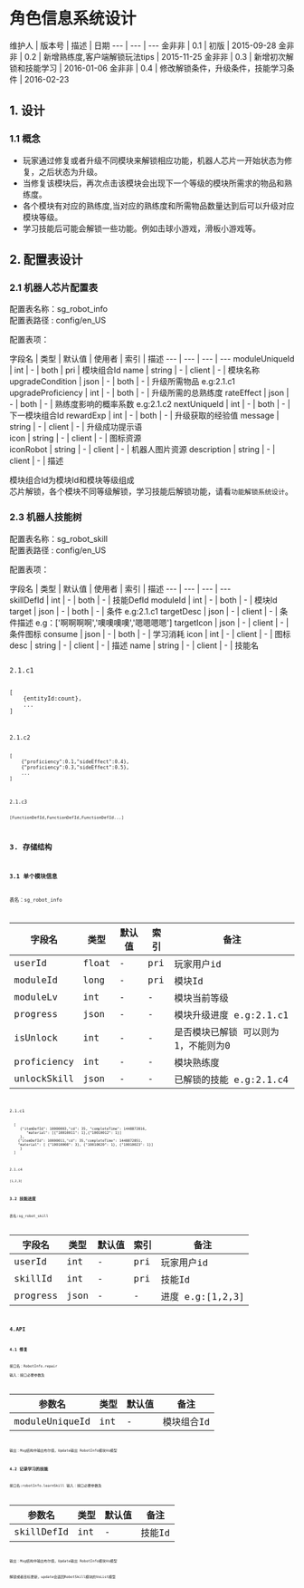 角色信息系统设计
================

维护人 | 版本号 | 描述 | 日期
--- | --- | ---
金非非 | 0.1 | 初版 | 2015-09-28
金非非 | 0.2 | 新增熟练度,客户端解锁玩法tips | 2015-11-25
金非非 | 0.3 | 新增初次解锁和技能学习 | 2016-01-06
金非非 | 0.4 | 修改解锁条件，升级条件，技能学习条件 | 2016-02-23

## 1. 设计   
### 1.1 概念
* 玩家通过修复或者升级不同模块来解锁相应功能，机器人芯片一开始状态为修复，之后状态为升级。
* 当修复该模块后，再次点击该模块会出现下一个等级的模块所需求的物品和熟练度。
* 各个模块有对应的熟练度,当对应的熟练度和所需物品数量达到后可以升级对应模块等级。
* 学习技能后可能会解锁一些功能。例如击球小游戏，滑板小游戏等。

## 2. 配置表设计
### 2.1 机器人芯片配置表

配置表名称：sg_robot_info   
配置表路径 : config/en_US  

配置表项：

字段名 | 类型 | 默认值 | 使用者 | 索引 | 描述 
--- | --- | --- | --- 
moduleUniqueId | int | - | both | pri | 模块组合Id
name | string | - | client | - | 模块名称
upgradeCondition | json | - | both | - | 升级所需物品 e.g:2.1.c1
upgradeProficiency | int | - | both | - | 升级所需的总熟练度
rateEffect | json | - | both | - | 熟练度影响的概率系数 e.g:2.1.c2 
nextUniqueId | int | - | both | - | 下一模块组合Id
rewardExp | int | - | both | - | 升级获取的经验值
message | string | - | client | - | 升级成功提示语   
icon | string | - | client | - | 图标资源    
iconRobot | string | - | client | - | 机器人图片资源
description | string | - | client | - | 描述

模块组合Id为模块Id和模块等级组成   
芯片解锁，各个模块不同等级解锁，学习技能后解锁功能，请看`功能解锁系统设计`。

### 2.3 机器人技能树
配置表名称：sg_robot_skill  
配置表路径 : config/en_US  

配置表项：

字段名 | 类型 | 默认值 | 使用者 | 索引 | 描述 
--- | --- | --- | ---  
skillDefId | int | - | both | - | 技能DefId
moduleId | int | - | both | - | 模块Id
target | json | - | both | - | 条件 e.g:2.1.c1
targetDesc | json | - | client | - | 条件描述 e.g：['啊啊啊啊','噢噢噢噢','嗯嗯嗯嗯']
targetIcon | json | - | client | - | 条件图标
consume | json | - | both | - | 学习消耗
icon | int | - | client | - | 图标
desc | string | - | client | - | 描述
name | string | - | client | - | 技能名

<code>
2.1.c1

	[
        {entityId:count},
        ...
    ]

<code>
2.1.c2

    [
        {"proficiency":0.1,"sideEffect":0.4},
        {"proficiency":0.3,"sideEffect":0.5},
        ...
    ]

<code>
2.1.c3

	[FunctionDefId,FunctionDefId,FunctionDefId...]

## 3. 存储结构
### 3.1 单个模块信息
表名：sg_robot_info

字段名	 | 类型 | 默认值 | 索引 | 备注 
--- | --- | --- | --- | ---
userId | float | - | pri | 玩家用户id
moduleId | long | - | pri | 模块Id
moduleLv | int | - | - | 模块当前等级
progress | json | - | - | 模块升级进度 e.g:2.1.c1
isUnlock | int | - | - | 是否模块已解锁 可以则为1，不能则为0
proficiency | int | - | - | 模块熟练度 
unlockSkill | json | - | - | 已解锁的技能 e.g:2.1.c4

<code>
2.1.c1

	
      [ 
         {"itemDefId": 10000003,"cd": 35, "completeTime": 1448872816, 
			"material": [{"10010011": 1},{"10010012": 1}]
		 }, 
		{"itemDefId": 10000011,"cd": 35,"completeTime": 1448872851,
		"material": [ {"10010008": 3}, {"10010020": 1}, {"10010023": 1}]  
         } 
      ]

    
<code>
2.1.c4

	[1,2,3]

### 3.2 技能进度
表名:sg_robot_skill

字段名	 | 类型 | 默认值 | 索引 | 备注 
--- | --- | --- | --- | ---
userId | int | - | pri | 玩家用户id
skillId | int | - | pri | 技能Id
progress | json | - | - | 进度 e.g:[1,2,3]

## 4.API
### 4.1 修复
接口名：RobotInfo.repair   
输入：接口必要参数及

参数名 | 类型 | 默认值 | 备注
--- | --- | --- | ---
moduleUniqueId | int | - | 模块组合Id
输出：Msg结构中输出布尔值，Update输出 RobotInfo模块Vo模型

### 4.2 记录学习的技能
接口名:robotInfo.learnSkill
输入：接口必要参数及  

参数名 | 类型 | 默认值 | 备注  
--- | --- | --- | ---  
skillDefId | int | - | 技能Id  
输出：Msg结构中输出布尔值，Update输出 RobotInfo模块Vo模型

解锁或者目标更新，update会返回RobotSkill模块的VoList模型